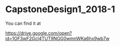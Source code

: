 # CapstoneDesign1_2018-1

You can find it at

https://drive.google.com/open?id=1OF3wF2Gcl4TUT9NGG0wmnWKa6hx9wb7w
